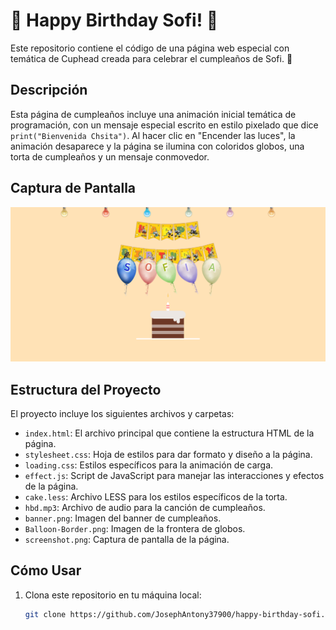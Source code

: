 # 🎉 Happy Birthday Sofi! 🎂

Este repositorio contiene el código de una página web especial con temática de Cuphead creada para celebrar el cumpleaños de Sofi. 🌟

## Descripción

Esta página de cumpleaños incluye una animación inicial temática de programación, con un mensaje especial escrito en estilo pixelado que dice `print("Bienvenida Chsita")`. Al hacer clic en "Encender las luces", la animación desaparece y la página se ilumina con coloridos globos, una torta de cumpleaños y un mensaje conmovedor.

## Captura de Pantalla

![Captura de Pantalla](screenshot.png)

## Estructura del Proyecto

El proyecto incluye los siguientes archivos y carpetas:

- `index.html`: El archivo principal que contiene la estructura HTML de la página.
- `stylesheet.css`: Hoja de estilos para dar formato y diseño a la página.
- `loading.css`: Estilos específicos para la animación de carga.
- `effect.js`: Script de JavaScript para manejar las interacciones y efectos de la página.
- `cake.less`: Archivo LESS para los estilos específicos de la torta.
- `hbd.mp3`: Archivo de audio para la canción de cumpleaños.
- `banner.png`: Imagen del banner de cumpleaños.
- `Balloon-Border.png`: Imagen de la frontera de globos.
- `screenshot.png`: Captura de pantalla de la página.

## Cómo Usar

1. Clona este repositorio en tu máquina local:
   ```bash
   git clone https://github.com/JosephAntony37900/happy-birthday-sofi.git

